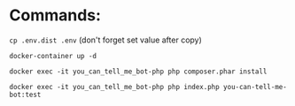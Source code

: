 # Commands:

`cp .env.dist .env` (don't forget set value after copy)

`docker-container up -d` 

`docker exec -it you_can_tell_me_bot-php php composer.phar install`

`docker exec -it you_can_tell_me_bot-php php index.php you-can-tell-me-bot:test`
